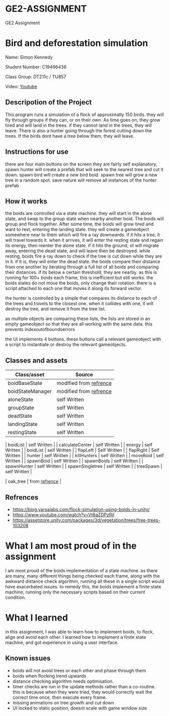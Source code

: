 # GE2-ASSIGNMENT
GE2 Assignment
# Bird and deforestation simulation

Name: Simon Kennedy

Student Number: C19496436

Class Group: DT211c / TU857

Video: [Youtube](https://youtu.be/2orB1jQS104)

## Descripotion of the Project
This program runs a simulation of a flock of approximatly 150 birds. they will fly through groups if they can, or on their own. As time goes on, they grow tired and will land in the trees. if they cannot land in the trees, they will leave. There is also a hunter going through the forest cutting down the trees. If the birds dont have a tree below them, they will leave. 

## Instructions for use
there are four main buttons on the screen
they are fairly self explanatory, spawn hunter will create a prefab that will seek to the nearest tree and cut it down. spawn bird will create a new bird boid. spawn tree will grow a new tree in a random spot. save nature will remove all instances of the hunter prefab

## How it works
the boids are controlled via a state machine. they will start in the alone state, and swap to the group state when nearby another boid. The boids will group and flock together. After some time, the boids will grow tired and want to rest, entering the landing state. they will create a gameobject somewhere near to them which will fire a ray downwards. if it hits a tree, it will travel towards it. when it arrives, it will enter the resting state and regain its energy, then reenter the alone state. if it hits the ground, ot will migrate away, entering the dead state, and will leave then be destroyed. while resting, boids fire a ray down to check if the tree is cut down while they are in it. if it is, they will enter the dead state. 
the boids compare their distance from one another by iterating through a full list of all boids and comparing their distances. if its below a certain threshold, they are nearby. as this is running for 100+ boids each frame, this is inefficient but still works. 
the boids states do not move the boids, only change their rotation. there is a script attached to each one that moves it along its forward vector. 

the hunter is controlled by a simple that compares its distance to each of the trees and travels to the closest one. when it collides with one, it will destroy the tree, and remove it from the tree list.

as multiple objects are comparing these lists, the lists are stored in an empty gameobject so that they are all working with the same data. this prevents indexoutofboundserrors

the UI implements 4 buttons. these buttons call a relevant gameobject with a script to instantiate or destroy the relevant gameobjects.




## Classes and assets

| Class/asset | Source |
| ----------- | ------ |
|  boidBaseState | modified from [refrence](https://www.youtube.com/watch?v=Vt8aZDPzRjI)  |
|  boidStateManager | modified from [refrence](https://www.youtube.com/watch?v=Vt8aZDPzRjI)  |
|  aloneState | self Written  |
|  groupState | self Written |
|  deadState | self Written |
|  landingState | self Written |
|  restingState | self Written |

| boidList | self Written |
| calculateCenter | self Written |
| energy | self Written |
| boidList | self Written |
| flapLeft | Self Written |
| flapRight | Self Written |
| hunter | self Written |
| killHunters | self Written |
| moveBoid | self Written |
| spawnBoid | self Written |
| spawnBoids | self Written |
| spawnHunter | self Written |
| spawnSingletree | self Written |
| treeSpawn | self Written |

| oak_tree | from [refrence](https://assetstore.unity.com/packages/3d/vegetation/trees/free-trees-103208) |





## Refrences 
* https://blog.yarsalabs.com/flock-simulation-using-boids-in-unity/
* https://www.youtube.com/watch?v=Vt8aZDPzRjI
* https://assetstore.unity.com/packages/3d/vegetation/trees/free-trees-103208

 
# What I am most proud of in the assignment
I am most proud of the boids implementation of a state machine. as there are many, many different things being checked each frame, along with the awkward distance check algorithm, running all these in a single script would have exacerbated issues. to remedy this, the boids implement a finite state machine, running only the necessary scripts based on their current condition. 


# What I learned
in this assignment, I was able to learn how to implement boids, to flock, align and avoid each other. I learned how to implement a finite state machine, and got experience in using a user interface. 

## Known issues

* boids will not avoid trees or each other and phase through them
* boids when flocking trend upwards 
* distance checking algorithm needs optimisation. 
* timer checks are run in the update methods rather than a co-routine. this is because when they were tried, they would correctly wait the correct time once, then execute every frame.
* missing animations on tree growth and cut down 
* UI locked to static position, doesnt scale with game window size
